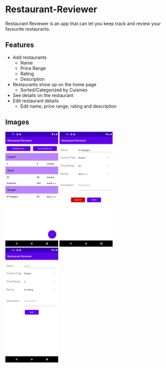 # Restaurant-Reviewer

Restaurant Reviewer is an app that can let you keep track and review your favourite restaurants.

## Features

- Add restaurants
  - Name
  - Price Range
  - Rating
  - Description
- Restaurants show up on the home page
  - Sorted/Categorized by Cuisines
- See details on the restaurant
- Edit restaurant details
  - Edit name, price range, rating and description

## Images

<img src="https://github.com/JunHuiChia/Restaurant-Reviewer/blob/main/images/main-page.png" width=33% height=33%> <img src="https://github.com/JunHuiChia/Restaurant-Reviewer/blob/main/images/edit-restaurant-detail.png" width=33% height=33%> <img src="https://github.com/JunHuiChia/Restaurant-Reviewer/blob/main/images/add-new-restaurant-page.png" width=33% height=33%>
